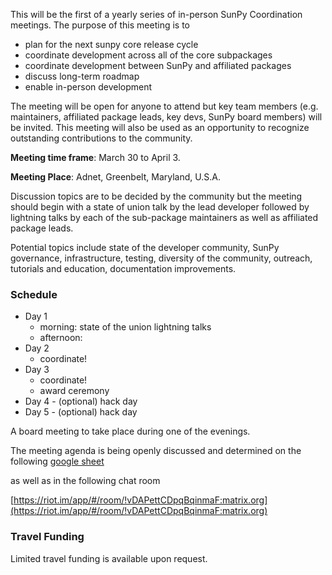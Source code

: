 
This will be the first of a yearly series of in-person SunPy Coordination meetings. The purpose of this meeting is to 
* plan for the next sunpy core release cycle
* coordinate development across all of the core subpackages
* coordinate development between SunPy and affiliated packages
* discuss long-term roadmap
* enable in-person development

The meeting will be open for anyone to attend but key team members (e.g. maintainers, affiliated package leads, key devs, SunPy board members) will be invited. This meeting will also be used as an opportunity to recognize outstanding contributions to the community.

**Meeting time frame**: March 30 to April 3.

**Meeting Place**: Adnet, Greenbelt, Maryland, U.S.A.

Discussion topics are to be decided by the community but the meeting should begin with a state of union talk by the lead developer followed by lightning talks by each of the sub-package maintainers as well as affiliated package leads.

Potential topics include state of the developer community, SunPy governance, infrastructure, testing, diversity of the community, outreach, tutorials and education, documentation improvements.

### Schedule
* Day 1
  * morning: state of the union lightning talks
  * afternoon: 
* Day 2
  * coordinate!
* Day 3
  * coordinate!
  * award ceremony
* Day 4 - (optional) hack day
* Day 5 - (optional) hack day

A board meeting to take place during one of the evenings.

The meeting agenda is being openly discussed and determined on the following [google sheet](https://docs.google.com/spreadsheets/d/19n1qnlu04BmRbvDP718mxWlg5UBYbFFY0QkNm720uFg/edit?usp=sharing)

as well as in the following chat room

[https://riot.im/app/#/room/!vDAPettCDpqBqinmaF:matrix.org](https://riot.im/app/#/room/!vDAPettCDpqBqinmaF:matrix.org)

### Travel Funding
Limited travel funding is available upon request.


